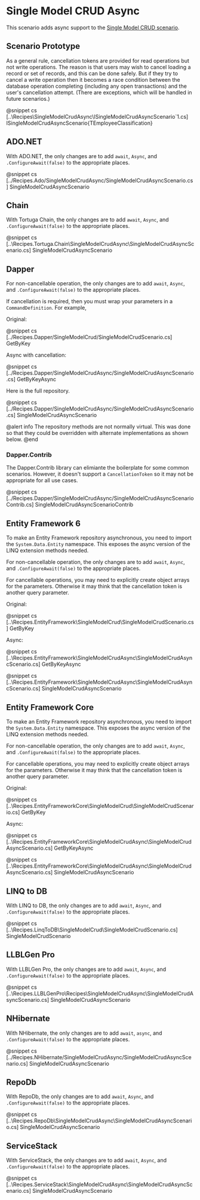 ﻿# Single Model CRUD Async

This scenario adds async support to the [Single Model CRUD scenario](SingleModelCrud.htm).

## Scenario Prototype

As a general rule, cancellation tokens are provided for read operations but not write operations. The reason is that users may wish to cancel loading a record or set of records, and this can be done safely. But if they try to cancel a write operation then it becomes a race condition between the database operation completing (including any open transactions) and the user's cancellation attempt. (There are exceptions, which will be handled in future scenarios.)

@snippet cs [..\Recipes\SingleModelCrudAsync\ISingleModelCrudAsyncScenario`1.cs] ISingleModelCrudAsyncScenario{TEmployeeClassification}

## ADO.NET

With ADO.NET, the only changes are to add `await`, `Async`, and `.ConfigureAwait(false)` to the appropriate places. 

@snippet cs [../Recipes.Ado/SingleModelCrudAsync/SingleModelCrudAsyncScenario.cs] SingleModelCrudAsyncScenario

## Chain

With Tortuga Chain, the only changes are to add `await`, `Async`, and `.ConfigureAwait(false)` to the appropriate places. 

@snippet cs [..\Recipes.Tortuga.Chain\SingleModelCrudAsync\SingleModelCrudAsyncScenario.cs] SingleModelCrudAsyncScenario

## Dapper

For non-cancellable operation, the only changes are to add `await`, `Async`, and `.ConfigureAwait(false)` to the appropriate places. 

If cancellation is required, then you must wrap your parameters in a `CommandDefinition`. For example,

Original:

@snippet cs [../Recipes.Dapper/SingleModelCrud/SingleModelCrudScenario.cs] GetByKey

Async with cancellation:

@snippet cs [../Recipes.Dapper/SingleModelCrudAsync/SingleModelCrudAsyncScenario.cs] GetByKeyAsync

Here is the full repository.

@snippet cs [../Recipes.Dapper/SingleModelCrudAsync/SingleModelCrudAsyncScenario.cs] SingleModelCrudAsyncScenario

@alert info
The repository methods are not normally virtual. This was done so that they could be overridden with alternate implementations as shown below.
@end

### Dapper.Contrib

The Dapper.Contrib library can elimiante the boilerplate for some common scenarios. However, it doesn't support a `CancellationToken` so it may not be appropriate for all use cases.


@snippet cs [../Recipes.Dapper/SingleModelCrudAsync/SingleModelCrudAsyncScenarioContrib.cs] SingleModelCrudAsyncScenarioContrib

## Entity Framework 6

To make an Entity Framework repository asynchronous, you need to import the `System.Data.Entity` namespace. This exposes the async version of the LINQ extension methods needed. 

For non-cancellable operation, the only changes are to add `await`, `Async`, and `.ConfigureAwait(false)` to the appropriate places. 

For cancellable operations, you may need to explicitly create object arrays for the parameters. Otherwise it may think that the cancellation token is another query parameter.

Original:

@snippet cs [..\Recipes.EntityFramework\SingleModelCrud\SingleModelCrudScenario.cs] GetByKey

Async:

@snippet cs [..\Recipes.EntityFramework\SingleModelCrudAsync\SingleModelCrudAsyncScenario.cs] GetByKeyAsync


@snippet cs [..\Recipes.EntityFramework\SingleModelCrudAsync\SingleModelCrudAsyncScenario.cs] SingleModelCrudAsyncScenario


## Entity Framework Core

To make an Entity Framework repository asynchronous, you need to import the `System.Data.Entity` namespace. This exposes the async version of the LINQ extension methods needed. 

For non-cancellable operation, the only changes are to add `await`, `Async`, and `.ConfigureAwait(false)` to the appropriate places. 

For cancellable operations, you may need to explicitly create object arrays for the parameters. Otherwise it may think that the cancellation token is another query parameter.

Original:

@snippet cs [..\Recipes.EntityFrameworkCore\SingleModelCrud\SingleModelCrudScenario.cs] GetByKey

Async:

@snippet cs [..\Recipes.EntityFrameworkCore\SingleModelCrudAsync\SingleModelCrudAsyncScenario.cs] GetByKeyAsync


@snippet cs [..\Recipes.EntityFrameworkCore\SingleModelCrudAsync\SingleModelCrudAsyncScenario.cs] SingleModelCrudAsyncScenario

## LINQ to DB

With LINQ to DB, the only changes are to add `await`, `Async`, and `.ConfigureAwait(false)` to the appropriate places.

@snippet cs [..\Recipes.LinqToDB\SingleModelCrud\SingleModelCrudScenario.cs] SingleModelCrudScenario

## LLBLGen Pro

With LLBLGen Pro, the only changes are to add `await`, `Async`, and `.ConfigureAwait(false)` to the appropriate places. 

@snippet cs [..\Recipes.LLBLGenPro\Recipes\SingleModelCrudAsync\SingleModelCrudAsyncScenario.cs] SingleModelCrudAsyncScenario


## NHibernate

With NHibernate, the only changes are to add `await`, `async`, and `.ConfigureAwait(false)` to the appropriate places. 

@snippet cs [../Recipes.NHibernate/SingleModelCrudAsync/SingleModelCrudAsyncScenario.cs] SingleModelCrudAsyncScenario

## RepoDb

With RepoDb, the only changes are to add `await`, `Async`, and `.ConfigureAwait(false)` to the appropriate places. 

@snippet cs [..\Recipes.RepoDb\SingleModelCrudAsync\SingleModelCrudAsyncScenario.cs] SingleModelCrudAsyncScenario

## ServiceStack

With ServiceStack, the only changes are to add `await`, `Async`, and `.ConfigureAwait(false)` to the appropriate places. 

@snippet cs [..\Recipes.ServiceStack\SingleModelCrudAsync\SingleModelCrudAsyncScenario.cs] SingleModelCrudAsyncScenario
